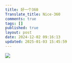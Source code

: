 ```yaml
---
title: 好一个360
Translate_title: Nice-360
comments: true
tags: []
published: true
layout: post
date: 2024-12-02 09:16:13
updated: 2025-01-03 15:45:59
---
```

![](1.jpg)
